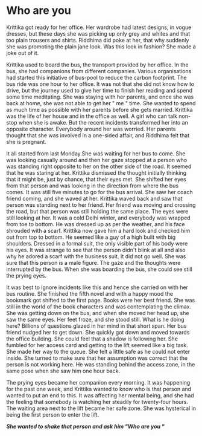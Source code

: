 # Who are you

Krittika got ready for her office. Her wardrobe had latest designs, in vogue dresses, but these days she was picking up only grey and whites and that too plain trousers and shirts. Riddhima did poke at her, that why suddenly she was promoting the plain jane look. Was this look in fashion? She made a joke out of it.

Krittika used to board the bus, the transport provided by her office. In the bus, she had companions from different companies. Various organisations had started this initiative of bus-pool to reduce the carbon footprint. The bus ride was one hour to her office. It was not that she did not know how to drive, but the journey used to give her time to finish her reading and spend some time meditating. She was staying with her parents, and once she was back at home, she was not able to get her " me " time. She wanted to spend as much time as possible with her parents before she gets married. Krittika was the life of her house and in the office as well. A girl who can talk non-stop when she is awake. But the recent incidents transformed her into an opposite character. Everybody around her was worried. Her parents thought that she was involved in a one-sided affair, and Riddhima felt that she is pregnant.

It all started from last Monday.She was waiting for her bus to come. She was looking casually around and then her gaze stopped at a person who was standing right opposite to her on the other side of the road. It seemed that he was staring at her. Krittika dismissed the thought initially thinking that it might be, just by chance, that their eyes met. She shifted her eyes from that person and was looking in the direction from where the bus comes. It was still five minutes to go for the bus arrival. She saw her coach friend coming, and she waved at her. Krittika waved back and saw that person was standing next to her friend. Her friend was moving and crossing the road, but that person was still holding the same place. The eyes were still looking at her. It was a cold Delhi winter, and everybody was wrapped from toe to bottom. He was dressed up as per the weather, and his face shrouded with a scarf. Krittika now gave him a hard look and checked him out from top to bottom. He seemed like a guy of a high built with big shoulders. Dressed in a formal suit, the only visible part of his body were his eyes. It was strange to see that the person didn't blink at all and also why he adored a scarf with the business suit. It did not go well. She was sure that this person is a male figure. The gaze and the thoughts were interrupted by the bus. When she was boarding the bus, she could see still the prying eyes.

It was best to ignore incidents like this and hence she carried on with her bus routine. She finished the fifth novel and with a happy mood the bookmark got shifted to the first page. Books were her best friend. She was still in the world of the book characters and was contemplating the climax. She was getting down on the bus, and when she moved her head up, she saw the same eyes. Her feet froze, and she stood still. What is he doing here? Billions of questions glazed in her mind in that short span. Her bus friend nudged her to get down. She quickly got down and moved towards the office building. She could feel that a shadow is following her. She fumbled for her access card and getting to the lift seemed like a big task. She made her way to the queue. She felt a little safe as he could not enter inside. She turned to make sure that her assumption was correct that the person is not working here. He was standing behind the access zone, in the same pose when she saw him one hour back.

The prying eyes became her companion every morning. It was happening for the past one week, and Krittika wanted to know who is that person and wanted to put an end to this. It was affecting her mental being, and she had the feeling that somebody is watching her steadily for twenty-four hours. The waiting area next to the lift became her safe zone. She was hysterical in being the first person to enter the lift.

***She wanted to shake that person and ask him "Who are you "***